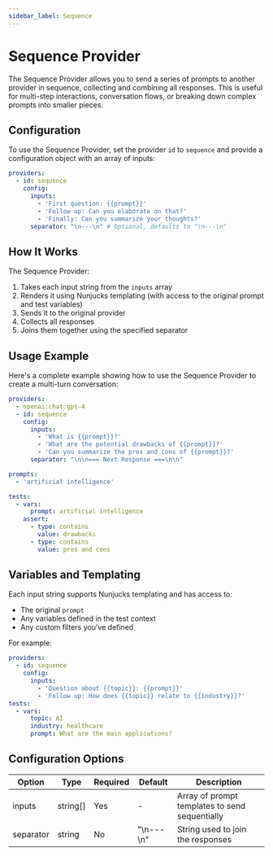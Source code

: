 ```yaml
---
sidebar_label: Sequence
---
```


# Sequence Provider

The Sequence Provider allows you to send a series of prompts to another provider in sequence, collecting and combining all responses. This is useful for multi-step interactions, conversation flows, or breaking down complex prompts into smaller pieces.

## Configuration

To use the Sequence Provider, set the provider `id` to `sequence` and provide a configuration object with an array of inputs:

```yaml
providers:
  - id: sequence
    config:
      inputs:
        - 'First question: {{prompt}}'
        - 'Follow up: Can you elaborate on that?'
        - 'Finally: Can you summarize your thoughts?'
      separator: "\n---\n" # Optional, defaults to "\n---\n"
```

## How It Works

The Sequence Provider:

1. Takes each input string from the `inputs` array
2. Renders it using Nunjucks templating (with access to the original prompt and test variables)
3. Sends it to the original provider
4. Collects all responses
5. Joins them together using the specified separator

## Usage Example

Here's a complete example showing how to use the Sequence Provider to create a multi-turn conversation:

```yaml
providers:
  - openai:chat:gpt-4
  - id: sequence
    config:
      inputs:
        - 'What is {{prompt}}?'
        - 'What are the potential drawbacks of {{prompt}}?'
        - 'Can you summarize the pros and cons of {{prompt}}?'
      separator: "\n\n=== Next Response ===\n\n"

prompts:
  - 'artificial intelligence'

tests:
  - vars:
      prompt: artificial intelligence
    assert:
      - type: contains
        value: drawbacks
      - type: contains
        value: pros and cons
```

## Variables and Templating

Each input string supports Nunjucks templating and has access to:

- The original `prompt`
- Any variables defined in the test context
- Any custom filters you've defined

For example:

```yaml
providers:
  - id: sequence
    config:
      inputs:
        - 'Question about {{topic}}: {{prompt}}'
        - 'Follow up: How does {{topic}} relate to {{industry}}?'
tests:
  - vars:
      topic: AI
      industry: healthcare
      prompt: What are the main applications?
```

## Configuration Options

| Option    | Type     | Required | Default   | Description                                    |
| --------- | -------- | -------- | --------- | ---------------------------------------------- |
| inputs    | string[] | Yes      | -         | Array of prompt templates to send sequentially |
| separator | string   | No       | "\n---\n" | String used to join the responses              |
